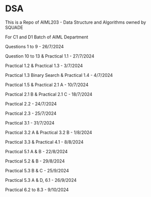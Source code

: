 # DSA

This is a Repo of AIML203 - Data Structure and Algorithms owned by SQUADE

For C1 and D1 Batch of AIML Department

Questions 1 to 9 - 26/7/2024

Question 10 to 13 & Practical 1.1 - 27/7/2024

Practical 1.2 & Practical 1.3 - 3/7/2024

Practical 1.3 Binary Search & Practical 1.4 - 4/7/2024

Practical 1.5 & Practical 2.1 A - 10/7/2024

Practical 2.1 B & Practical 2.1 C - 18/7/2024

Practical 2.2 - 24/7/2024

Practical 2.3 - 25/7/2024

Practical 3.1 - 31/7/2024

Practical 3.2 A & Practical 3.2 B - 1/8/2024

Practical 3.3 & Practical 4.1 - 8/8/2024

Practical 5.1 A & B - 22/8/2024

Practical 5.2 & B - 29/8/2024

Practical 5.3 B & C - 25/9/2024

Practical 5.3 A & D, 6.1 - 26/9/2024

Practical 6.2 to 8.3 - 9/10/2024
